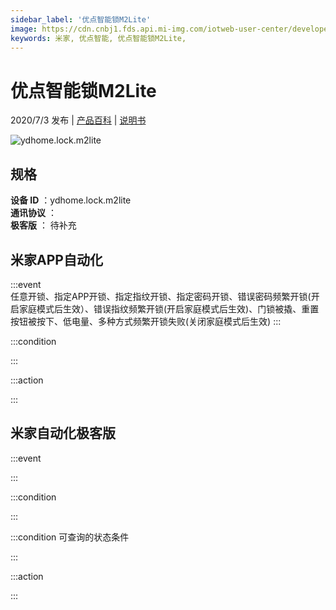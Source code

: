 ```yaml
---
sidebar_label: '优点智能锁M2Lite'
image: https://cdn.cnbj1.fds.api.mi-img.com/iotweb-user-center/developer_1679047767588PKacHKS9.png?GalaxyAccessKeyId=AKVGLQWBOVIRQ3XLEW&Expires=9223372036854775807&Signature=ApqWj+pqS8d+l2Y6HCvZ8Gks1m8=
keywords: 米家, 优点智能, 优点智能锁M2Lite, 
---
```

# 优点智能锁M2Lite

2020/7/3 发布 | [产品百科](https://home.mi.com/webapp/content/baike/product/index.html?model=ydhome.lock.m2lite/) | [说明书](https://home.mi.com/views/introduction.html?model=ydhome.lock.m2lite&region=cn)

![ydhome.lock.m2lite](https://cdn.cnbj1.fds.api.mi-img.com/iotweb-user-center/developer_1679047767588PKacHKS9.png?GalaxyAccessKeyId=AKVGLQWBOVIRQ3XLEW&Expires=9223372036854775807&Signature=ApqWj+pqS8d+l2Y6HCvZ8Gks1m8=)

## 规格  
> 
**设备 ID** ：ydhome.lock.m2lite  
**通讯协议** ：  
**极客版**  ： 待补充 


## 米家APP自动化  

:::event  
任意开锁、指定APP开锁、指定指纹开锁、指定密码开锁、错误密码频繁开锁(开启家庭模式后生效）、错误指纹频繁开锁(开启家庭模式后生效)、门锁被撬、重置按钮被按下、低电量、多种方式频繁开锁失败(关闭家庭模式后生效)
:::

:::condition  

:::

:::action   

:::

## 米家自动化极客版  

:::event  

:::

:::condition  

:::

:::condition 可查询的状态条件  

:::

:::action  

:::

        
